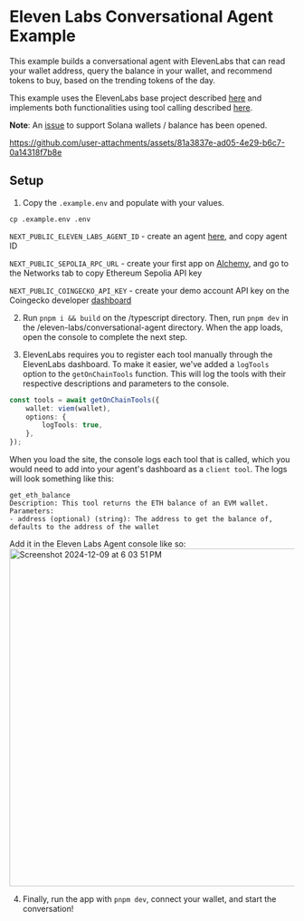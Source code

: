 # Eleven Labs Conversational Agent Example

This example builds a conversational agent with ElevenLabs that can read your wallet address, query the balance in your wallet, and recommend tokens to buy, based on the trending tokens of the day.

This example uses the ElevenLabs base project described [here](https://elevenlabs.io/docs/conversational-ai/guides/conversational-ai-guide-nextjs) and implements both functionalities using tool calling described [here](https://elevenlabs.io/docs/conversational-ai/customization/client-tools).

**Note**: An [issue](https://github.com/frog-sdk/frog/issues/39) to support Solana wallets / balance has been opened.

https://github.com/user-attachments/assets/81a3837e-ad05-4e29-b6c7-0a14318f7b8e

## Setup

1. Copy the `.example.env` and populate with your values.

```
cp .example.env .env
```
`NEXT_PUBLIC_ELEVEN_LABS_AGENT_ID` - create an agent [here](https://elevenlabs.io/app/conversational-ai), and copy agent ID

`NEXT_PUBLIC_SEPOLIA_RPC_URL` - create your first app on [Alchemy](https://dashboard.alchemy.com/apps), and go to the Networks tab to copy Ethereum Sepolia API key

`NEXT_PUBLIC_COINGECKO_API_KEY` - create your demo account API key on the Coingecko developer [dashboard](https://www.coingecko.com/en/developers/dashboard)

2. Run `pnpm i && build` on the /typescript directory. Then, run `pnpm dev` in the /eleven-labs/conversational-agent directory. When the app loads, open the console to complete the next step.

3. ElevenLabs requires you to register each tool manually through the ElevenLabs dashboard. To make it easier, we've added a `logTools` option to the `getOnChainTools` function. This will log the tools with their respective descriptions and parameters to the console.

```typescript
const tools = await getOnChainTools({
    wallet: viem(wallet),
    options: {
        logTools: true,
    },
});
```
When you load the site, the console logs each tool that is called, which you would need to add into your agent's dashboard as a `client tool`. The logs will look something like this:

```
get_eth_balance
Description: This tool returns the ETH balance of an EVM wallet.
Parameters:
- address (optional) (string): The address to get the balance of, defaults to the address of the wallet
```
Add it in the Eleven Labs Agent console like so:
<img width="596" alt="Screenshot 2024-12-09 at 6 03 51 PM" src="https://github.com/user-attachments/assets/7ea1a9f0-fc45-4f5b-921c-502d89734cfd">

4. Finally, run the app with `pnpm dev`, connect your wallet, and start the conversation!

